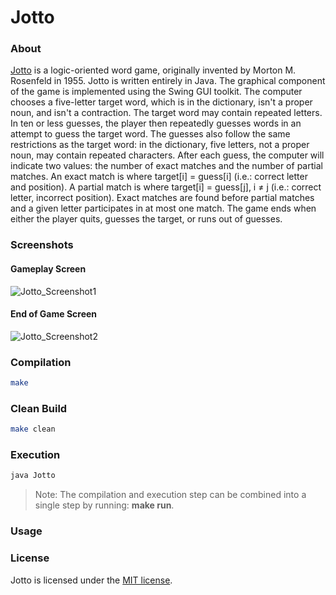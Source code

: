 # Jotto
### About
[Jotto](http://en.wikipedia.org/wiki/Jotto) is a logic-oriented word game, originally invented by Morton M. Rosenfeld in 1955. Jotto is written entirely in Java. The graphical component of the game is implemented using the Swing GUI toolkit. The computer chooses a five-letter target word, which is in the dictionary, isn't a proper noun, and isn't a contraction. The target word may contain repeated letters. In ten or less guesses, the player then repeatedly guesses words in an attempt to guess the target word. The guesses also follow the same restrictions as the target word: in the dictionary, five letters, not a proper noun, may contain repeated characters. After each guess, the computer will indicate two values: the number of exact matches and the number of partial matches. An exact match is where target[i] = guess[i] \(i.e.: correct letter and position). A partial match is where target[i] = guess[j], i ≠ j (i.e.: correct letter, incorrect position). Exact matches are found before partial matches and a given letter participates in at most one match. The game ends when either the player quits, guesses the target, or runs out of guesses.

### Screenshots
#### Gameplay Screen
![Jotto_Screenshot1](https://cloud.githubusercontent.com/assets/7763904/11166776/77ed45f2-8b13-11e5-881c-830385df0cd1.png)
#### End of Game Screen
![Jotto_Screenshot2](https://cloud.githubusercontent.com/assets/7763904/11166777/7c55fa26-8b13-11e5-8029-690c14270b47.png)

### Compilation
```Bash
make
```

### Clean Build
```Bash
make clean
```

### Execution
```Bash
java Jotto
```

> Note: The compilation and execution step can be combined into a single step by running: **make run**.

### Usage


### License
Jotto is licensed under the [MIT license](https://github.com/elailai94/Jotto/blob/master/LICENSE.md).
